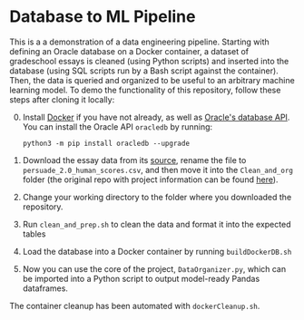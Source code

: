 # Database to ML Pipeline
This is a a demonstration of a data engineering pipeline. Starting with defining an Oracle database on a Docker container, a dataset of gradeschool essays is cleaned (using Python scripts) and inserted into the database (using SQL scripts run by a Bash script against the container). Then, the data is queried and organized to be useful to an arbitrary machine learning model. To demo the functionality of this repository, follow these steps after cloning it locally:

0. Install [Docker](https://docs.docker.com/engine/install/) if you have not already, as well as [Oracle's database API](https://docs.oracle.com/en-us/iaas/autonomous-database-serverless/doc/connecting-python-prepare.html). You can install the Oracle API `oracledb` by running:
 
   `python3 -m pip install oracledb --upgrade`
   
2. Download the essay data from its [source](https://drive.google.com/file/d/10U558k6ocLeIRIwapDH-IqXjq0neK1R7/view?usp=share_link), rename the file to `persuade_2.0_human_scores.csv`, and then move it into the `Clean_and_org` folder (the original repo with project information can be found [here](https://github.com/scrosseye/persuade_corpus_2.0)).

3. Change your working directory to the folder where you downloaded the repository.
 
4. Run `clean_and_prep.sh` to clean the data and format it into the expected tables

5. Load the database into a Docker container by running `buildDockerDB.sh`

6. Now you can use the core of the project, `DataOrganizer.py`, which can be imported into a Python script to output model-ready Pandas dataframes.

The container cleanup has been automated with `dockerCleanup.sh`.


